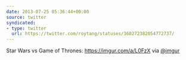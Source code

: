 ```yaml
---
date: 2013-07-25 05:36:44+00:00
source: twitter
syndicated:
- type: twitter
  url: https://twitter.com/roytang/statuses/360272382054772737/
---
```


Star Wars vs Game of Thrones: https://imgur.com/a/L0FzX via [@imgur](https://twitter.com/imgur/)
